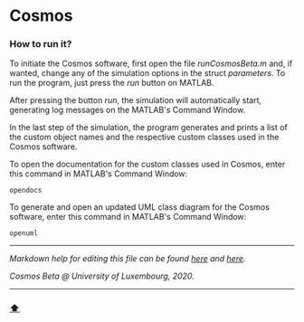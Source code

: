 # Cosmos

### How to run it?

To initiate the Cosmos software, first open the file _runCosmosBeta.m_ and, if wanted, change any of the simulation options in the struct _parameters_. To run the program, just press the _run_ button on MATLAB.

After pressing the button _run_, the simulation will automatically start, generating log messages on the MATLAB's Command Window.

In the last step of the simulation, the program generates and prints a list of the custom object names and the respective custom classes used in the Cosmos software.

To open the documentation for the custom classes used in Cosmos, enter this command in MATLAB's Command Window:
```
opendocs
```

To generate and open an updated UML class diagram for the Cosmos software, enter this command in MATLAB's Command Window:
```
openuml
```

---

_Markdown help for editing this file can be found [here](https://help.github.com/en/github/writing-on-github/basic-writing-and-formatting-syntax) and [here](https://daringfireball.net/projects/markdown/syntax)._

_Cosmos Beta @ University of Luxembourg, 2020._

---

### [:arrow_up:](#cosmos)

